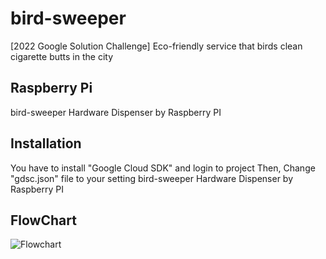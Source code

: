 # bird-sweeper

[2022 Google Solution Challenge] Eco-friendly service that birds clean cigarette butts in the city

## Raspberry Pi

bird-sweeper Hardware Dispenser by Raspberry PI

## Installation

You have to install "Google Cloud SDK" and login to project
Then, Change "gdsc.json" file to your setting
bird-sweeper Hardware Dispenser by Raspberry PI

## FlowChart
![Flowchart](https://raw.githubusercontent.com/ika9810/GAN-images-NFT/main/code/dispenser_flowchart.png)